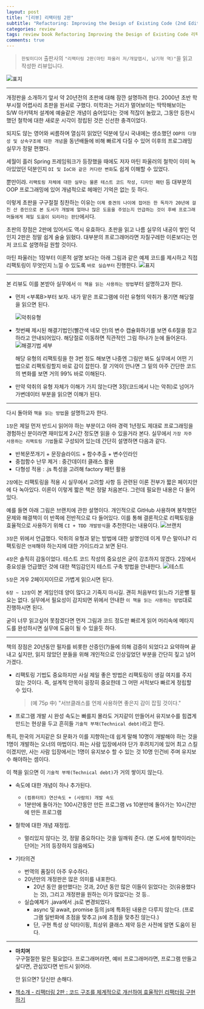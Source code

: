 ```yaml
---  
layout: post  
title: "[리뷰] 리팩터링 2판"  
subtitle: "Refactoring: Improving the Design of Existing Code (2nd Edition)"  
categories: review  
tags: review book Refactoring Improving the Design of Existing Code 리팩터링
comments: true  
---  
```

  
> `한빛미디어` 출판사의 `"리팩터링 2판(마틴 파울러 저/개앞맵시, 남기혁 역)"`을 읽고 작성한 리뷰입니다.  

![표지](https://shimdaniel.github.io/assets/img/review/2020-04-26-review-book-refactoring-2nd-1.jpg)  

---
개정판을 소개하기 앞서 약 20년전의 초판에 대해 잠깐 설명하려 한다. 2000년 초반 학부시절 어렵사리 초판을 원서로 구했다. 미학과는 거리가 멀어보이는 딱딱해보이는 S/W 아키텍처 설계에 예술같은 개념이 숨어있다는 것에 적잖이 놀랐고, 그동안 등한시 했던 철학에 대한 새로운 시각이 정립된 것은 신선한 충격이었다.

되지도 않는 영어와 씨름하며 열심히 읽었던 덕분에 당시 국내에는 생소했던 `OOP의 다형성 및 상속구조에 대한 개념`을 동년배들에 비해 빠르게 다질 수 있어 이후의 프로그래밍 실무가 정말 편했다. 

세월이 흘러 Spring 프레임워크가 등장했을 때에도 저자 마틴 파울러의 철학이 이미 녹아있었던 덕분인지 `DI 및 IoC와 같은 커다란 변화`도 쉽게 이해할 수 있었다. 

뿐만이랴. `리팩토링 자체에 대한 실무는 물론 테스트 코드 작성, 디자인 패턴` 등 대부분의 OOP 프로그래밍에 있어 개념적으로 헤매인 기억은 없는 듯 하다. 

이렇게 초판을 구구절절 칭찬하는 이유는 `이제 중견의 나이에 접어든 한 독자가 20년에 걸친 산 증인으로 본 도서가 개발에 얼마나 많은 도움을 주었는지 언급하는 것이 후배 프로그래머들에게 제일 도움이 되리라는 판단`에서다.

초판의 장점은 2판에 있어서도 역시 유효하다. 초판을 읽고 나름 실무의 내공이 쌓인 덕인지 2판은 정말 쉽게 술술 읽혔다. 대부분의 프로그래머라면 자질구레한 이론보다는 먼저 코드로 설명하길 원할 것이다. 

마틴 파울러는 1장부터 이론적 설명 보다는 아래 그림과 같은 예제 코드를 제시하고 직접 리팩토링이 무엇인지 느낄 수 있도록 `바로 실습부터` 진행한다. 
![표지](https://shimdaniel.github.io/assets/img/review/2020-04-26-review-book-refactoring-2nd-7.jpg)   

---
본 리뷰도 이를 본받아 실무에서 `이 책을 읽는 사용하는 방법`부터 설명하고자 한다.

* 먼저 <부록B>부터 보자. 내가 맡은 프로그램에 이런 유형의 악취가 풍기면 해당절을 읽으면 된다.  
  
  ![악취유형](https://shimdaniel.github.io/assets/img/review/2020-04-26-review-book-refactoring-2nd-2.jpg)   

* 첫번째 제시된 해결기법인(빨간색 네모 안)의 변수 캡슐화하기를 보면 6.6절을 참고하라고 안내되어있다. 해당절로 이동하면 직관적인 그림 하나가 눈에 들어온다. 
  ![해결기법 세부](https://shimdaniel.github.io/assets/img/review/2020-04-26-review-book-refactoring-2nd-3.jpg)   

  해당 유형의 리팩토링을 한 3번 정도 해보면 나중엔 그림만 봐도 실무에서 어떤 기법으로 리팩토링할지 바로 감이 잡힌다. 잘 기억이 안나면 그 밑의 아주 간단한 코드의 변화를 보면 거의 99% 바로 이해된다. 

* 만약 악취의 유형 자체가 이해가 가지 않는다면 3장(코드에서 나는 악취)로 넘어가 가변데이터 부분을 읽으면 이해가 된다. 

---
다시 돌아와 `책을 읽는 방법`을 설명하고자 한다. 

`1장`은 제일 먼저 반드시 읽어야 하는 부분이고 아마 경력 1년정도 제대로 프로그래밍을 경험하신 분이라면 재미있게 2시간 정도면 읽을 수 있을거라 본다. 실무에서 `가장 자주 사용하는 리팩토링 기법`들로 구성되어 있는데 간단히 설명하면 다음과 같다.
* 반복문쪼개기 + 문장슬라이드 + 함수추출 + 변수인라인
* 중첩함수 난무 제거 : 중간데이터 클래스 활용
* 다형성 적용 : .js 특성을 고려해 factory 패턴 활용

`2장`에는 리팩토링을 적용 시 실무에서 고려할 사항 등 관련된 이론 전부가 짧은 페이지안에 다 녹아있다. 이론이 이렇게 짧은 책은 정말 처음본다. 그런데 필요한 내용은 다 들어있다. 

예를 들면 아래 그림은 브랜치에 관한 설명이다. 개인적으로 GitHub 사용하며 봉착했던 문제와 해결책이 이 반쪽에 전반적으로 다 들어있다. 이를 통해 결론적으로 리팩토링을 효율적으로 사용하기 위해 `CI + TDD 개발방식`을 추천한다는 내용이다.
![브랜치](https://shimdaniel.github.io/assets/img/review/2020-04-26-review-book-refactoring-2nd-6.jpg)   

`3장`은 위에서 언급했다. 악취의 유형과 맡는 방법에 대한 설명인데 이게 무슨 말이냐? 리팩토링은 `언제`해야 하는지에 대한 가이드라고 보면 된다.

`4장`은 솔직히 감동이었다. 테스트 코드 작성의 중요성은 굳이 강조하지 않겠다. 2장에서 중요성을 언급했던 것에 대한 책임감인지 테스트 구축 방법을 안내한다.
![테스트](https://shimdaniel.github.io/assets/img/review/2020-04-26-review-book-refactoring-2nd-4.jpg) 

`5장`은 겨우 2페이지이므로 가볍게 읽으시면 된다.

`6장 ~ 12장`이 본 게임인데 양이 많다고 기죽지 마시길. 괜히 처음부터 읽느라 기운뺄 필요는 없다. 실무에서 필요성이 감지되면 위에서 안내한 `이 책을 읽는 사용하는 방법`대로 진행하시면 된다. 

굳이 너무 읽고싶어 못참겠다면 먼저 그림과 코드 정도만 빠르게 읽어 머리속에 메타지도를 완성하시면 실무에 도움이 될 수 있을듯 하다.

---
책의 장점은 20년동안 필자를 비롯한 산증인(?)들에 의해 검증이 되었다고 요약하며 끝내고 싶지만, 읽지 않았던 분들을 위해 개인적으로 인상깊었던 부분을 간단히 짚고 넘어가겠다.

* 리팩토링 기법도 중요하지만 사실 제일 좋은 방법은 리팩토링이 생길 여지를 주지 않는 것이다. 즉, 설계적 안목이 굉장히 중요한데 그 어떤 서적보다 빠르게 정립할 수 있다. 
  > (예 75p 中) "서브클래스를 언제 사용하면 좋은지 감이 잡힐 것이다."

* 프로그램 개발 시 완성 속도는 빠를지 몰라도 거지같이 만들어서 유지보수를 힘겹게 만드는 현상을 두고 흔히들 `기술적 부채(Technical debt)`라고 한다. 

특히, 한국의 거지같은 SI 문화가 이를 지향하는데 쉽게 말해 10명이 개발해야 하는 것을 1명이 개발하는 오너의 마법이다. 파는 사람 입장에서야 단가 후려치기에 있어 최고 스킬이겠지만, 사는 사람 입장에서는 1명이 유지보수 할 수 있는 것 10명 인건비 주며 유지보수 해야하는 셈이다. 

이 책을 읽으면 이 `기술적 부채(Technical debt)`가 거의 쌓이지 않는다.

* 속도에 대한 개념이 하나 추가된다. 
  + `(컴퓨터의) 연산속도 + (사람의) 개발 속도`
  + 1분만에 돌아가는 100시간동안 만든 프로그램 vs 10분만에 돌아가는 10시간만에 만든 프로그램

* 철학에 대한 개념 재정립. 
  + 멀리있지 않다는 것, 정말 중요하다는 것을 일깨워 준다. (본 도서에 철학이라는 단어는 거의 등장하지 않음에도)

* 기타의견
  + 번역의 품질이 아주 우수하다. 
  + 20년만의 개정판은 많은 의미를 내포한다.
    - 20년 동안 쓸만했다는 것과, 20년 동안 많은 이들이 읽었다는 것(유용했다는 것), 그리고 개정판을 원하는 이가 많았다는 것 등..
  + 실습예제가 .java에서 .js로 변경되었다.
    - async 및 await, promise 등의 js에 특화된 내용은 다루지 않는다. (프로그램 일반화에 초점을 맞추고 js에 초점을 맞추진 않는다.)
    - 단, 구현 특성 상 덕타이핑, 최상위 클래스 제약 등은 사전에 알면 도움이 된다.

---
* __마치며__  
  구구절절한 말은 필요없다. 프로그래머라면, 예비 프로그래머라면, 프로그램 만들고 싶다면, 관심있다면 반드시 읽어라. 

  안 읽으면? 당신만 손해다. 


* [책소개 - 리팩터링 2판 : 코드 구조를 체계적으로 개선하여 효율적인 리팩터링 구현하기](http://www.yes24.com/Product/Goods/89649360?Acode=101)


